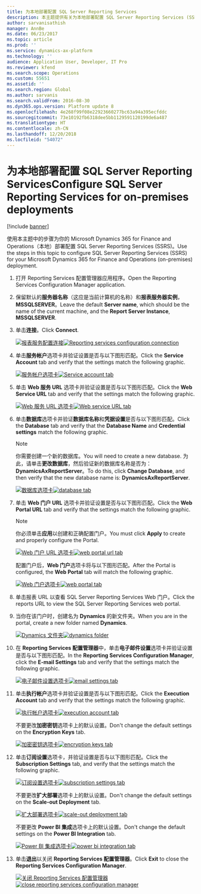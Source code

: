 ```yaml
---
title: 为本地部署配置 SQL Server Reporting Services
description: 本主题提供有关为本地部署配置 SQL Server Reporting Services (SSRS) 的信息。
author: sarvanisathish
manager: AnnBe
ms.date: 06/23/2017
ms.topic: article
ms.prod: ''
ms.service: dynamics-ax-platform
ms.technology: ''
audience: Application User, Developer, IT Pro
ms.reviewer: kfend
ms.search.scope: Operations
ms.custom: 55651
ms.assetid: ''
ms.search.region: Global
ms.author: sarvanis
ms.search.validFrom: 2016-08-30
ms.dyn365.ops.version: Platform update 8
ms.openlocfilehash: 4e268f99f08e22923660277bc63a94a395ecfddc
ms.sourcegitcommit: 73e10192fb6318dee5bb1129591120199de6a487
ms.translationtype: HT
ms.contentlocale: zh-CN
ms.lasthandoff: 12/20/2018
ms.locfileid: "54072"
---
```

# <a name="configure-sql-server-reporting-services-for-on-premises-deployments"></a><span data-ttu-id="c6f48-103">为本地部署配置 SQL Server Reporting Services</span><span class="sxs-lookup"><span data-stu-id="c6f48-103">Configure SQL Server Reporting Services for on-premises deployments</span></span>

[!include [banner](../includes/banner.md)]

<span data-ttu-id="c6f48-104">使用本主题中的步骤为你的 Microsoft Dynamics 365 for Finance and Operations（本地）部署配置 SQL Server Reporting Services (SSRS)。</span><span class="sxs-lookup"><span data-stu-id="c6f48-104">Use the steps in this topic to configure SQL Server Reporting Services (SSRS) for your Microsoft Dynamics 365 for Finance and Operations (on-premises) deployment.</span></span>

1. <span data-ttu-id="c6f48-105">打开 Reporting Services 配置管理器应用程序。</span><span class="sxs-lookup"><span data-stu-id="c6f48-105">Open the Reporting Services Configuration Manager application.</span></span>
2. <span data-ttu-id="c6f48-106">保留默认的**服务器名称**（这应是当前计算机的名称）和**报表服务器实例**，**MSSQLSERVER**。</span><span class="sxs-lookup"><span data-stu-id="c6f48-106">Leave the default **Server name**, which should be the name of the current machine, and the **Report Server Instance**, **MSSQLSERVER**.</span></span>
3. <span data-ttu-id="c6f48-107">单击**连接**。</span><span class="sxs-lookup"><span data-stu-id="c6f48-107">Click **Connect**.</span></span>

    <span data-ttu-id="c6f48-108">[![报表服务配置连接](./media/ssrs-config-manager-01.png)](./media/ssrs-config-manager-01.png)</span><span class="sxs-lookup"><span data-stu-id="c6f48-108">[![Reporting services configuration connection](./media/ssrs-config-manager-01.png)](./media/ssrs-config-manager-01.png)</span></span>

4. <span data-ttu-id="c6f48-109">单击**服务帐户**选项卡并验证设置是否与以下图形匹配。</span><span class="sxs-lookup"><span data-stu-id="c6f48-109">Click the **Service Account** tab and verify that the settings match the following graphic.</span></span>

    <span data-ttu-id="c6f48-110">[![服务帐户选项卡](./media/ssrs-config-manager-02.png)](./media/ssrs-config-manager-02.png)</span><span class="sxs-lookup"><span data-stu-id="c6f48-110">[![Service account tab](./media/ssrs-config-manager-02.png)](./media/ssrs-config-manager-02.png)</span></span>

5. <span data-ttu-id="c6f48-111">单击 **Web 服务 URL** 选项卡并验证设置是否与以下图形匹配。</span><span class="sxs-lookup"><span data-stu-id="c6f48-111">Click the **Web Service URL** tab and verify that the settings match the following graphic.</span></span>

    <span data-ttu-id="c6f48-112">[![Web 服务 URL 选项卡](./media/ssrs-config-manager-03.png)](./media/ssrs-config-manager-03.png)</span><span class="sxs-lookup"><span data-stu-id="c6f48-112">[![Web service URL tab](./media/ssrs-config-manager-03.png)](./media/ssrs-config-manager-03.png)</span></span>

6. <span data-ttu-id="c6f48-113">单击**数据库**选项卡并验证**数据库名称**和**凭据设置**是否与以下图形匹配。</span><span class="sxs-lookup"><span data-stu-id="c6f48-113">Click the **Database** tab and verify that the **Database Name** and **Credential settings** match the following graphic.</span></span>

    > [!NOTE]
    > <span data-ttu-id="c6f48-114">你需要创建一个新的数据库。</span><span class="sxs-lookup"><span data-stu-id="c6f48-114">You will need to create a new database.</span></span> <span data-ttu-id="c6f48-115">为此，请单击**更改数据库**，然后验证新的数据库名称是否为：**DynamicsAxReportServer**。</span><span class="sxs-lookup"><span data-stu-id="c6f48-115">To do this, click **Change Database**, and then verify that the new database name is: **DynamicsAxReportServer**.</span></span>

    <span data-ttu-id="c6f48-116">[![数据库选项卡](./media/ssrs-config-manager-04.png)](./media/ssrs-config-manager-04.png)</span><span class="sxs-lookup"><span data-stu-id="c6f48-116">[![database tab](./media/ssrs-config-manager-04.png)](./media/ssrs-config-manager-04.png)</span></span>

7. <span data-ttu-id="c6f48-117">单击 **Web 门户 URL** 选项卡并验证设置是否与以下图形匹配。</span><span class="sxs-lookup"><span data-stu-id="c6f48-117">Click the **Web Portal URL** tab and verify that the settings match the following graphic.</span></span>

    > [!NOTE]
    > <span data-ttu-id="c6f48-118">你必须单击**应用**以创建和正确配置门户。</span><span class="sxs-lookup"><span data-stu-id="c6f48-118">You must click **Apply** to create and properly configure the Portal.</span></span>

    <span data-ttu-id="c6f48-119">[![Web 门户 URL 选项卡](./media/ssrs-config-manager-05.png)](./media/ssrs-config-manager-05.png)</span><span class="sxs-lookup"><span data-stu-id="c6f48-119">[![web portal url tab](./media/ssrs-config-manager-05.png)](./media/ssrs-config-manager-05.png)</span></span>

    <span data-ttu-id="c6f48-120">配置门户后，**Web 门户**选项卡将与以下图形匹配。</span><span class="sxs-lookup"><span data-stu-id="c6f48-120">After the Portal is configured, the **Web Portal** tab will match the following graphic.</span></span>

    <span data-ttu-id="c6f48-121">[![Web 门户选项卡](./media/ssrs-config-manager-06.png)](./media/ssrs-config-manager-06.png)</span><span class="sxs-lookup"><span data-stu-id="c6f48-121">[![web portal tab](./media/ssrs-config-manager-06.png)](./media/ssrs-config-manager-06.png)</span></span>

8. <span data-ttu-id="c6f48-122">单击报表 URL 以查看 SQL Server Reporting Services Web 门户。</span><span class="sxs-lookup"><span data-stu-id="c6f48-122">Click the reports URL to view the SQL Server Reporting Services web portal.</span></span>
9. <span data-ttu-id="c6f48-123">当你在该门户时，创建名为 **Dynamics** 的新文件夹。</span><span class="sxs-lookup"><span data-stu-id="c6f48-123">When you are in the portal, create a new folder named **Dynamics**.</span></span>

    <span data-ttu-id="c6f48-124">[![Dynamics 文件夹](./media/ssrs-config-manager-07.png)](./media/ssrs-config-manager-07.png)</span><span class="sxs-lookup"><span data-stu-id="c6f48-124">[![dynamics folder](./media/ssrs-config-manager-07.png)](./media/ssrs-config-manager-07.png)</span></span>

10. <span data-ttu-id="c6f48-125">在 **Reporting Services 配置管理器**中，单击**电子邮件设置**选项卡并验证设置是否与以下图形匹配。</span><span class="sxs-lookup"><span data-stu-id="c6f48-125">In the **Reporting Services Configuration Manager**, click the **E-mail Settings** tab and verify that the settings match the following graphic.</span></span>

    <span data-ttu-id="c6f48-126">[![电子邮件设置选项卡](./media/ssrs-config-manager-08.png)](./media/ssrs-config-manager-08.png)</span><span class="sxs-lookup"><span data-stu-id="c6f48-126">[![email settings tab](./media/ssrs-config-manager-08.png)](./media/ssrs-config-manager-08.png)</span></span>

11. <span data-ttu-id="c6f48-127">单击**执行帐户**选项卡并验证设置是否与以下图形匹配。</span><span class="sxs-lookup"><span data-stu-id="c6f48-127">Click the **Execution Account** tab and verify that the settings match the following graphic.</span></span>

    <span data-ttu-id="c6f48-128">[![执行帐户选项卡](./media/ssrs-config-manager-09.png)](./media/ssrs-config-manager-09.png)</span><span class="sxs-lookup"><span data-stu-id="c6f48-128">[![execution account tab](./media/ssrs-config-manager-09.png)](./media/ssrs-config-manager-09.png)</span></span>

    <span data-ttu-id="c6f48-129">不要更改**加密密钥**选项卡上的默认设置。</span><span class="sxs-lookup"><span data-stu-id="c6f48-129">Don't change the default settings on the **Encryption Keys** tab.</span></span>

    <span data-ttu-id="c6f48-130">[![加密密钥选项卡](./media/ssrs-config-manager-10.png)](./media/ssrs-config-manager-10.png)</span><span class="sxs-lookup"><span data-stu-id="c6f48-130">[![encryption keys tab](./media/ssrs-config-manager-10.png)](./media/ssrs-config-manager-10.png)</span></span>

12. <span data-ttu-id="c6f48-131">单击**订阅设置**选项卡，并验证设置是否与以下图形匹配。</span><span class="sxs-lookup"><span data-stu-id="c6f48-131">Click the **Subscription Settings** tab, and verify that the settings match the following graphic.</span></span>

    <span data-ttu-id="c6f48-132">[![订阅设置选项卡](./media/ssrs-config-manager-11.png)](./media/ssrs-config-manager-11.png)</span><span class="sxs-lookup"><span data-stu-id="c6f48-132">[![subscription settings tab](./media/ssrs-config-manager-11.png)](./media/ssrs-config-manager-11.png)</span></span>

    <span data-ttu-id="c6f48-133">不要更改**扩大部署**选项卡上的默认设置。</span><span class="sxs-lookup"><span data-stu-id="c6f48-133">Don't change the default settings on the **Scale-out Deployment** tab.</span></span>

    <span data-ttu-id="c6f48-134">[![扩大部署选项卡](./media/ssrs-config-manager-12.png)](./media/ssrs-config-manager-12.png)</span><span class="sxs-lookup"><span data-stu-id="c6f48-134">[![scale-out deployment tab](./media/ssrs-config-manager-12.png)](./media/ssrs-config-manager-12.png)</span></span>

    <span data-ttu-id="c6f48-135">不要更改 **Power BI 集成**选项卡上的默认设置。</span><span class="sxs-lookup"><span data-stu-id="c6f48-135">Don't change the default settings on the **Power BI Integration** tab.</span></span>

    <span data-ttu-id="c6f48-136">[![Power BI 集成选项卡](./media/ssrs-config-manager-13.png)](./media/ssrs-config-manager-13.png)</span><span class="sxs-lookup"><span data-stu-id="c6f48-136">[![power bi integration tab](./media/ssrs-config-manager-13.png)](./media/ssrs-config-manager-13.png)</span></span>

13. <span data-ttu-id="c6f48-137">单击**退出**以关闭 **Reporting Services 配置管理器**。</span><span class="sxs-lookup"><span data-stu-id="c6f48-137">Click **Exit** to close the **Reporting Services Configuration Manager**.</span></span>

    <span data-ttu-id="c6f48-138">[![关闭 Reporting Services 配置管理器](./media/ssrs-config-manager-14.png)](./media/ssrs-config-manager-14.png)</span><span class="sxs-lookup"><span data-stu-id="c6f48-138">[![close reporting services configuration manager](./media/ssrs-config-manager-14.png)](./media/ssrs-config-manager-14.png)</span></span>
